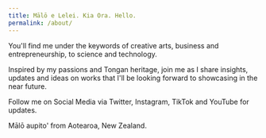 ```yaml
---
title: Mālō e Lelei. Kia Ora. Hello.
permalink: /about/
---
```


You'll find me under the keywords of creative arts, business and entrepreneurship, to science and technology.

Inspired by my passions and Tongan heritage, join me as I share insights, updates and ideas on works that I'll be looking forward to showcasing in the near future. 

Follow me on Social Media via Twitter, Instagram, TikTok and YouTube for updates.

Mālō aupito' from Aotearoa, New Zealand.